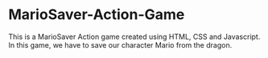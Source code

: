 # MarioSaver-Action-Game
This is a MarioSaver Action game created using HTML, CSS and Javascript. In this game, we have to save our character Mario from the dragon.
